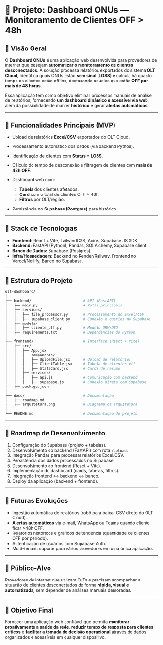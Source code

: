 # 📖 Projeto: Dashboard ONUs — Monitoramento de Clientes OFF > 48h

## 🔹 Visão Geral

O **Dashboard ONUs** é uma aplicação web desenvolvida para provedores de internet que desejam **automatizar o monitoramento de clientes desconectados**. A solução processa relatórios exportados do sistema **OLT Cloud**, identifica quais ONUs estão **sem sinal (LOSS)** e calcula há quanto tempo os clientes estão offline, destacando aqueles que estão **OFF por mais de 48 horas**.

Essa aplicação tem como objetivo eliminar processos manuais de análise de relatórios, fornecendo **um dashboard dinâmico e acessível via web**, além da possibilidade de manter **histórico** e gerar **alertas automáticos**.

---

## 🔹 Funcionalidades Principais (MVP)

* Upload de relatórios **Excel/CSV** exportados do OLT Cloud.
* Processamento automático dos dados (via backend Python).
* Identificação de clientes com **Status = LOSS**.
* Cálculo do tempo de desconexão e filtragem de clientes com **mais de 48h OFF**.
* Dashboard web com:

  * **Tabela** dos clientes afetados.
  * **Card** com o total de clientes OFF > 48h.
  * **Filtros** por OLT/região.
* Persistência no **Supabase (Postgres)** para histórico.

---

## 🔹 Stack de Tecnologias

* **Frontend:** React + Vite, TailwindCSS, Axios, Supabase JS SDK.
* **Backend:** FastAPI (Python), Pandas, SQLAlchemy, Supabase client.
* **Banco de Dados:** Supabase (Postgres).
* **Infra/Hospedagem:** Backend no Render/Railway, Frontend no Vercel/Netlify, Banco no Supabase.

---

## 🔹 Estrutura do Projeto

```bash
olt-dashboard/
│
├── backend/                        # API (FastAPI)
│   ├── main.py                     # Rotas principais
│   ├── services/                   
│   │   ├── file_processor.py       # Processamento do Excel/CSV
│   │   ├── supabase_client.py      # Conexão e queries no Supabase
│   ├── models/                     
│   │   ├── cliente_off.py          # Modelo ORM/DTO
│   ├── requirements.txt            # Dependências do Python
│
├── frontend/                       # Interface (React + Vite)
│   ├── src/
│   │   ├── App.jsx
│   │   ├── components/
│   │   │   ├── UploadFile.jsx      # Upload de relatórios
│   │   │   ├── ClientTable.jsx     # Tabela de clientes off
│   │   │   ├── StatsCard.jsx       # Cards de resumo
│   │   ├── services/
│   │   │   ├── api.js              # Comunicação com backend
│   │   │   ├── supabase.js         # Conexão direta com Supabase
│   ├── package.json
│
├── docs/                           # Documentação
│   ├── roadmap.md
│   ├── arquitetura.png             # Diagrama da arquitetura
│
└── README.md                       # Documentação do projeto
```

---

## 🔹 Roadmap de Desenvolvimento

1. Configuração do Supabase (projeto + tabelas).
2. Desenvolvimento do backend (FastAPI) com rota `/upload`.
3. Integração Pandas para processar relatórios Excel/CSV.
4. Persistência dos dados processados no Supabase.
5. Desenvolvimento do frontend (React + Vite).
6. Implementação do dashboard (cards, tabelas, filtros).
7. Integração frontend ↔ backend ↔ banco.
8. Deploy da aplicação (backend + frontend).

---

## 🔹 Futuras Evoluções

* Ingestão automática de relatórios (robô para baixar CSV direto do OLT Cloud).
* **Alertas automáticos** via e-mail, WhatsApp ou Teams quando cliente ficar >48h OFF.
* Relatórios históricos e gráficos de tendência (quantidade de clientes OFF por período).
* Autenticação de usuários com Supabase Auth.
* Multi-tenant: suporte para vários provedores em uma única aplicação.

---

## 🔹 Público-Alvo

Provedores de internet que utilizam OLTs e precisam acompanhar a situação de clientes desconectados de forma **rápida, visual e automatizada**, sem depender de análises manuais demoradas.

---

## 🔹 Objetivo Final

Fornecer uma aplicação web confiável que permita **monitorar proativamente a saúde da rede**, **reduzir tempo de resposta para clientes críticos** e **facilitar a tomada de decisão operacional** através de dados organizados e acessíveis em qualquer dispositivo.
